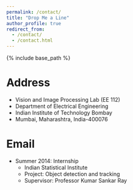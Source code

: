 ```yaml
---
permalink: /contact/
title: "Drop Me a Line"
author_profile: true
redirect_from:
  - /contact/
  - /contact.html
---
```


{% include base_path %}

Address
======
* Vision and Image Processing Lab (EE 112)
* Department of Electrical Engineering
* Indian Institute of Technology Bombay
* Mumbai, Maharashtra, India-400076

Email
======
* Summer 2014: Internship
  * Indian Statistical Institute
  * Project: Object detection and tracking
  * Supervisor: Professor Kumar Sankar Ray